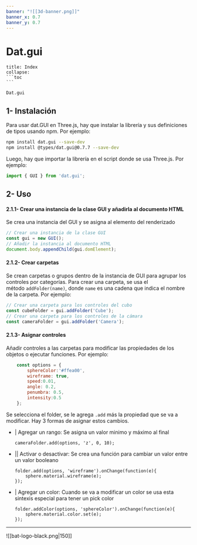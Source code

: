 ```yaml
---
banner: "![[3d-banner.png]]"
banner_x: 0.7
banner_y: 0.7
---
```


# Dat.gui 
````ad-info
title: Index
collapse: 
```toc
```

````

````ad-abstract
Dat.gui
````

## 1-  Instalación
Para usar dat.GUI en Three.js, hay que instalar la librería y sus definiciones de tipos usando npm. Por ejemplo:

```bash
npm install dat.gui --save-dev
npm install @types/dat.gui@0.7.7 --save-dev
```

Luego, hay que importar la librería en el script donde se usa Three.js. Por ejemplo:

```javascript
import { GUI } from 'dat.gui';
```

## 2-  Uso
#### 2.1.1-  Crear una instancia de la clase GUI y añadirla al documento HTML
Se crea una instancia del GUI y se asigna al elemento del renderizado

```js
// Crear una instancia de la clase GUI
const gui = new GUI();
// Añadir la instancia al documento HTML
document.body.appendChild(gui.domElement);
```

#### 2.1.2-  Crear carpetas 
Se crean carpetas o grupos dentro de la instancia de GUI para agrupar los controles por categorías. 
Para crear una carpeta, se usa el método `addFolder(name)`, donde `name` es una cadena que indica el nombre de la carpeta. Por ejemplo:

```javascript
// Crear una carpeta para los controles del cubo
const cubeFolder = gui.addFolder('Cube');
// Crear una carpeta para los controles de la cámara
const cameraFolder = gui.addFolder('Camera');
```

#### 2.1.3-  Asignar controles
Añadir controles a las carpetas para modificar las propiedades de los objetos o ejecutar funciones. Por ejemplo: 
```js
	const options = {
		sphereColor:'#ffea00',
		wireframe: true,
		speed:0.01,
		angle: 0.2,
		penumbra: 0.5,
		intensity:0.5
	};
```

Se selecciona el folder, se le agrega `.add` más la propiedad que se va a modificar. Hay 3 formas de asignar estos cambios.
- | Agregar un rango: Se asigna un valor minimo y máximo al final
	```
	cameraFolder.add(options, 'z', 0, 10);
	```
- || Activar o desactivar: Se crea una función para cambiar un valor entre un valor booleano 
	```
	folder.add(options, 'wireframe').onChange(function(e){
	    sphere.material.wireframe(e);
	});
	```
- | Agregar un color: Cuando se va a modificar un color se usa esta sintexis especial para tener un pick color
	```
	folder.addColor(options, 'sphereColor').onChange(function(e){
	    sphere.material.color.set(e);
	});
	```



<hr class="finale">

![[bat-logo-black.png|150]]



